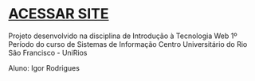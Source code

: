 # [ACESSAR SITE](https://igoorsi.github.io/Portfolio/)

Projeto desenvolvido na disciplina de Introdução à Tecnologia Web
1º Período do curso de Sistemas de Informação
Centro Universitário do Rio São Francisco - UniRios

Aluno: Igor Rodrigues
